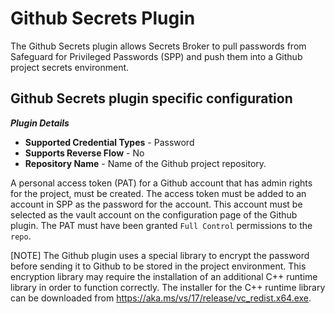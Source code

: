 # Github Secrets Plugin

The Github Secrets plugin allows Secrets Broker to pull passwords from Safeguard for Privileged Passwords (SPP) and push them into a Github project secrets environment.

## Github Secrets plugin specific configuration

***Plugin Details***

* **Supported Credential Types** - Password
* **Supports Reverse Flow** - No
* **Repository Name** - Name of the Github project repository.

A personal access token (PAT) for a Github account that has admin rights for the project, must be created. The access token must be added to an account in SPP as the password for the account. This account must be selected as the vault account on the configuration page of the Github plugin.  The PAT must have been granted ```Full Control``` permissions to the ```repo```.

[NOTE] The Github plugin uses a special library to encrypt the password before sending it to Github to be stored in the project environment. This encryption library may require the installation of an additional C++ runtime library in order to function correctly. The installer for the C++ runtime library can be downloaded from <https://aka.ms/vs/17/release/vc_redist.x64.exe>.
